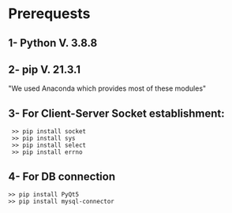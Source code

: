 # Prerequests
## 1- Python V. 3.8.8  <br/>
## 2- pip V. 21.3.1 <br/>
"We used Anaconda which provides most of these modules" <br/>
## 3- For Client-Server Socket establishment:
```
 >> pip install socket
 >> pip install sys
 >> pip install select
 >> pip install errno
``` 
## 4- For DB connection
```
>> pip install PyQt5
>> pip install mysql-connector 
```